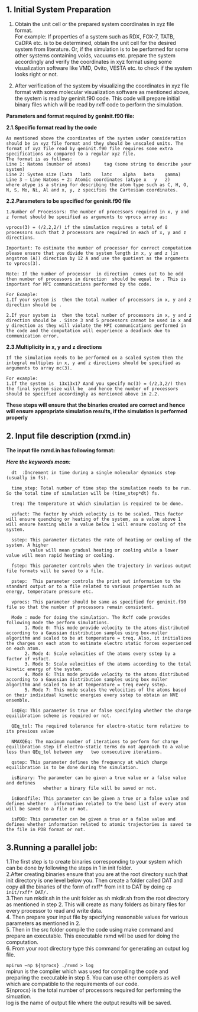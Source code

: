 ## 1. Initial System Preparation 

  1. Obtain the unit cell or the prepared system coordinates in xyz file format.  
  For example: If properties of a system such as RDX, FOX-7, TATB, CaDPA etc. is to be determined, obtain the unit cell for the desired system from literature. Or, if the simulation is to be performed for some other systems containing voids, vacuums etc. prepare the system accordingly and verify the coordinates in xyz format using some visualization software like VMD, Ovito, VESTA etc. to check if the system looks right or not.  
  
  2. After verification of the system by visualizing the coordinates in xyz file format with some molecular visualization software as mentioned above, the system is read by geninit.f90 code. This code will prepare initial binary files which will be read by rxff code to perform the simulation.
    
**Parameters and format required by geninit.f90 file:**

**2.1.Specific format read by the code**
    
    As mentioned above the coordinates of the system under consideration should be in xyz file format and they should be unscaled units. The format of xyz file read by geninit.f90 file requires some extra specifications as compared to a regular xyz file.  
    The format is as follows:  
    Line 1: Natoms (number of atoms)	 tag (some string to describe your system)  
    Line 2: System size (lata	latb	latc	alpha	beta	gamma)  
    Line 3 – Line Natoms + 2: Atomic coordinates (atype	x	y	z)  
    where atype is a string for describing the atom type such as C, H, O, N, S, Mo, Ni, Al and x, y, z specifies the Cartesian coordinates.  
    
    
**2.2.Parameters to be specified for geninit.f90 file**
    
    1.Number of Processors: The number of processors required in x, y and z format should be specified as arguments to vprocs array as:
    
    vprocs(3) = (/2,2,2/) if the simulation requires a total of 8 processors such that 2 processors are required in each of x, y and z directions.

    Important: To estimate the number of processor for correct computation please ensure that you divide the system length in x, y and z (in angstrom (A)) direction by 12 A and use the quotient as the arguments to vprocs(3).

    Note: If the number of processor  in direction  comes out to be odd then number of processors in direction  should be equal to . This is important for MPI communications performed by the code.

    For Example: 
    1.If your system is  then the total number of processors in x, y and z direction should be .

    2.If your system is  then the total number of processors in x, y and z direction should be . Since 3 and 5 processors cannot be used in x and y direction as they will violate the MPI communications performed in the code and the computation will experience a deadlock due to communication error.
    
    
**2.3.Multiplicity in x, y and z directions**  

    If the simulation needs to be performed on a scaled system then the integral multiples in x, y and z directions should be specified as arguments to array mc(3).  
  
    For example:
    1.If the system is  13x13x17 Aand you specify mc(3) = (/2,3,2/) then the final system size will be  and hence the number of processors  	should be specified accordingly as mentioned above in 2.2.  
    
    
**These steps will ensure that the binaries created are correct and hence will ensure appropriate simulation results, if the simulation is performed properly**


## 2. Input file description (rxmd.in)

  **The input file rxmd.in has following format:**
	
  <mode>
  <dt>	<time_step>
  <treq>  <vsfact>  <sstep>
  <fstep> <pstep>
  <vprocs>
  <isQEq> <NMAXQEq> <QEq_tol> <qstep>
  <isBinary> <isBondFile> <isPDB>
  <ftol>
  
 ***Here the keywords mean:***  
 
  
      dt  :Increment in time during a single molecular dynamics step (usually in fs).  
      
      time_step: Total number of time step the simulation needs to be run. So the total time of simulation will be (time_step*dt) fs.  
      
      treq: The temperature at which simulation is required to be done.  
      
      vsfact: The factor by which velocity is to be scaled. This factor will ensure quenching or heating of the system, as a value above 1 will ensure heating while a value below 1 will ensure cooling of the system.   
      
      sstep: This parameter dictates the rate of heating or cooling of the system. A higher 
             value will mean gradual heating or cooling while a lower value will mean rapid heating or cooling.  
             
      fstep: This parameter controls when the trajectory in various output file formats will be saved to a file.   
      
      pstep:  This parameter controls the print out information to the standard output or to a file related to various properties such as energy, temperature pressure etc.  
      
      vprocs: This parameter should be same as specified for geninit.f90 file so that the number of processors remain consistent.  
      
      Mode : mode for doing the simulation. The Rxff code provides following mode the perform simulations.
           1. Mode 0: This mode provide velocity to the atoms distributed according to a Gaussian distribution samples using box-muller algorithm and scaled to be at temperature = treq. Also, it initializes the charges on each atom to estimate electro static forces experienced on each atom.
           2. Mode 4: Scale velocities of the atoms every sstep by a factor of vsfact. 
           3. Mode 5: Scale velocities of the atoms according to the total kinetic energy of the system.
           4. Mode 6: This mode provide velocity to the atoms distributed according to a Gaussian distribution samples using box muller algorithm and scaled to be at temperature = treq every sstep.
           5. Mode 7: This mode scales the velocities of the atoms based on their individual kinetic energies every sstep to obtain an NVE ensemble.  
        
      isQEq: This parameter is true or false specifying whether the charge equilibration scheme is required or not.  
      
      QEq_tol: The required tolerance for electro-static term relative to its previous value  
      
      NMAXQEq: The maximum number of iterations to perform for charge equilibration step if electro-static terms do not approach to a value less than QEq_tol between any 	two consecutive iterations.  
      
      qstep: This parameter defines the frequency at which charge equilibration is to be done during the simulation.  
      
      isBinary: The parameter can be given a true value or a false value and defines
	              whether a binary file will be saved or not.
                
      isBondfile: This parameter can be given a true or a false value and defines whether	information related to the bond list of every atom will be saved to a file or not.  
      
      isPDB: This parameter can be given a true or a false value and defines whether information related to atomic trajectories is saved to the file in PDB format or not.


## 3.Running a parallel job:

1.The first step is to create binaries corresponding to your system which can be done 	by following the steps in 1 in init folder.  
2.After creating binaries ensure that you are at the root directory such that init 	directory is one level below you. Then create a folder called DAT and copy all the 
	binaries of the form of rxff* from init to DAT by doing 
  `cp init/rxff* DAT/.`  
3.Then run mkdir.sh in the unit folder as sh mkdir.sh from the root directory as 	mentioned in step 2. This will create as many folders as binary files for every 	processor to read and write data.  
4. Then prepare your input file by specifying reasonable values for various parameters 	as mentioned in 2.  
5. Then in the src folder compile the code using make command and prepare an 	executable. This executable rxmd will be used for doing the computation.  
6. From your root directory type this command for generating an output log file.  

  `mpirun –np ${nprocs} ./rxmd > log`   
mpirun is the compiler which was used for compiling the code and preparing the 	executable in step 5. You can use other compilers as well which are compatible to the 	requirements of our code.  
${nprocs} is the total number of processors required for performing the simuation.  
  log is the name of output file where the output results will be saved.




